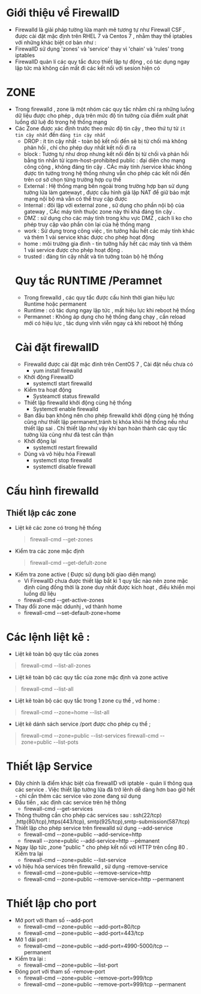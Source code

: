 # Giới thiệu về FirewallD 
- Firewalld là giải pháp tường lửa mạnh mẽ tương tự như Firewall CSF , được cài đặt mặc định trên RHEL 7 và Centos 7 , nhằm thay thế iptables với những khác biệt cơ bản như :
- FirewallD sử dụng 'zones' và 'service' thay vì 'chain' và 'rules' trong iptables 
- FirewallD quản lí các quy tắc đưcọ thiết lập tự động , có tác dụng ngay lập tức mà không cần mất đi các kết nối với sesion hiện có 

# ZONE
- Trong firewalld , zone là một nhóm các quy tắc nhằm chỉ ra những luồng dữ liệu được cho phép , dựa trên mức độ tin tưởng của điểm xuất phát luồng dữ luệ đó trong hệ thống mạng 
- Các Zone được xác định trước theo mức độ tin cậy , theo thứ tự  từ `ít tin cậy nhất` đến `đáng tin cậy nhất`
  - DROP : ít tin cậy nhất - toàn bộ kết nối đến sẽ bị từ chối mà không phản hồi , chỉ cho phép duy nhất kết nối đi ra 
  - block : Tương tự như drop nhưng kết nối đến bị từ chối và phản hồi bằng tin nhắn từ icpm-host-prohibited
  public : đại diện cho mạng công cộng , không đáng tin cậy . CÁc máy tính /service khác không được tin tưởng trong hệ thống nhưng vẫn cho phép các kết nối đến trên cơ sở chọn từng trường hợp cụ thể 
  - External : Hệ thống mạng bên ngoài trong trường hợp bạn sử dụng tường lửa làm gatewayt , được cấu hình giả lập NAT để giữ bảo mật mạng nội bộ mà vẫn có thể truy cập được 
  - Internal : đôi lập với external zone , sử dụng cho phần nội bộ của gateway , CÁc máy tính thuộc zone này thì khá đáng tin cậy . 
  - DMZ : sử dụng cho các máy tính trong khu vực DMZ , cách li ko cho phép truy cập vào phần còn lại của hệ thống mạng 
  - work : Sử dụng trong công việc , tin tưởng hầu hết các máy tính khác và thêm 1 vài service khác được cho phép hoạt động 
  - home : môi trường gia đình - tin tưởng hầy hết các máy tính và thêm 1 vài service được cho phép hoạt động .
  - trusted : đáng tin cậy nhất và tin tường toàn bộ hệ thống 
  # Quy tắc RUNTIME /Peramnet 
  -  Trong firewalld , các quy tắc được cấu hình thời gian hiệu lực Runtime hoặc permanent 
    - Runtime : có tác dụng ngay lập tức , mất hiệu lực khi reboot hệ thống 
    - Permannet : Không áp dụng cho hệ thống đang chạy , cần reload mới có hiệu lực , tác dụng vĩnh viễn ngay cả khi reboot hệ thống 
    # Cài đặt firewallD
    - Firewalld được cài đặt mặc đinh trên CentOS 7 , Cài đặt nếu chưa có 
      - yum install firewalld 
    - Khởi động FirewallD 
      - systemctl start firewalld
    - Kiểm tra hoạt động 
      - Systeamctl status firewalld 
    - Thiết lập firewalld khởi động cùng hệ thống 
      - Systemctl enable firewalld
    - Ban đầu bạn không nên cho phép firewalld khởi động cùng hệ thống cũng như thiết lập permanent,tránh bị khóa khỏi hệ thống nếu như thiết lập sai . Chỉ thiết lập như vậy khi bạn hoàn thành các quy tắc tường lửa cũng như đã test cần thận 
    - Khởi động lại 
      - systemctl restart firewalld
    - Dùng và vô hiệu hóa Firewall 
      - systemctl stop firewalld
      - systemctl disable firewall
# Cấu hình firewalld
## Thiết lập các zone 
- Liệt kê các zone có trong hệ thống 
  > firewall-cmd --get-zones
- Kiểm tra các zone mặc định 
  > firewall-cmd --get-defult-zone
- Kiểm tra zone active ( Được sử dụng bởi giao diện mạng)
  - Vì FirewallD chưa được thiết lập bất kì 1 quy tắc nào nên zone mặc định cũng đồng thời là zone duy nhất được kích hoạt , điều khiển mọi luồng dữ liệu 
  - firewall-cmd --get-active-zones
- Thay đổi zone mặc ddunhj , vd thành home 
  - firewall-cmd --set-default-zone=home
# Các lệnh liệt kê : 
- Liệt kê toàn bộ quy tắc của zones
>firewall-cmd --list-all-zones
- Liệt kê toàn bộ các quy tắc của zone mặc định và zone active 
> firewall-cmd --list-all
- Liệt kê toàn bộ các quy tắc trong 1 zone cụ thể , vd home :
> firewall-cmd --zone=home --list-all
- Liệt kê dánh sách service /port được cho phép cụ thể ; 
> firewall-cmd --zone=public --list-services
> firewall-cmd --zone=public --list-pots



# Thiết lập Service
- Đây chính là điểm khác biệt của firewallD với iptable - quản lí thông qua các service . Việc  thiết lập tường lửa đã trở lênh dễ dàng hơn bao giờ hết - chỉ cần thêm các service vào zone đang sử dụng 
- Đầu tiền , xác định các service trên hệ thống 
  - firewall-cmd --get-services
- Thông thường cần cho phép các services sau : ssh(22/tcp) ,http(80/tcp),https(443/tcp), smtp(925/tcp),smtp-submission(587/tcp)
- Thiết lập cho phép service trên firewalld sử dụng --add-service
  - firewall-cmd --zone=public --add-service=http
  - firewall --zone=public --add-service=http --pẻmanent
- Ngay lập tức ,zone "public " cho phép kết nối với HTTP trên cổng 80 . Kiểm tra lại 
  - firewall-cmd --zone=public --list-service 
- vô hiệu hóa services trên firewalld , sử dụng -remove-service
  - firewall-cmd --zone=public --remove-service=http
  - firewall-cmd --zone=public --remove-service=http --permanent 
# Thiết lập cho port 
- Mở port với tham số --add-port
  - firewall-cmd --zone=public --add-port=80/tcp
  - firewall-cmd --zone=public --add-port=443/tcp
- Mở 1 dải port : 
  - firewall-cmd --zone=public --add-port=4990-5000/tcp --permanent 
- Kiểm tra lại : 
  - firewall-cmd --zone=public --list-port
- Đóng port với tham số -remove-port
  - firewall-cmd --zone=public --remove-port=999/tcp
  - firewall-cmd --zone=public --remove-port=999/tcp --permanent






